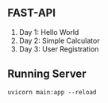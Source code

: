 ## FAST-API

1) Day 1: Hello World
2) Day 2: Simple Calculator
3) Day 3: User Registration






## Running Server
`uvicorn main:app --reload`
